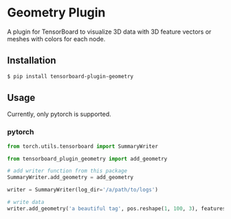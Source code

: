 # Geometry Plugin

A plugin for TensorBoard to visualize 3D data with 3D feature vectors or meshes with colors for each node.

## Installation

```bash
$ pip install tensorboard-plugin-geometry
```

## Usage

Currently, only pytorch is supported.

### pytorch

```python
from torch.utils.tensorboard import SummaryWriter

from tensorboard_plugin_geometry import add_geometry

# add writer function from this package
SummaryWriter.add_geometry = add_geometry

writer = SummaryWriter(log_dir='/a/path/to/logs')

# write data
writer.add_geometry('a beautiful tag', pos.reshape(1, 100, 3), features=wss.reshape(1, 100, 3), global_step=1)
```